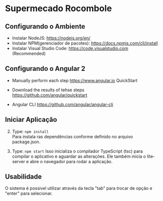 # Supermecado Rocombole

## Configurando o Ambiente
- Instalar NodeJS: https://nodejs.org/en/
- Instalar NPM(gerenciador de pacotes): https://docs.npmjs.com/cli/install
- Instalar Visual Studio Code: https://code.visualstudio.com (Recommended)

## Configurando o Angular 2
- Manually perform each step
https://www.angular.io QuickStart

- Download the results of tehse steps
https://github.com/angular/quickstart

- Angular CLI
https://github.com/angular/angular-cli

## Iniciar Aplicação
2) Type: `npm install`   
Para instala ras dependências conforme definido no arquivo package.json.
    
3) Type: `npm start`
Isso inicializa o compilador TypeScript (tsc) para compilar o aplicativo e aguardar as alterações.
Ele também inicia o lite-server e abre o navegador para rodar a aplicação.

## Usabilidade

O sistema é possivel utilizar através da tecla "tab" para trocar de opção e "enter" para selecionar.
